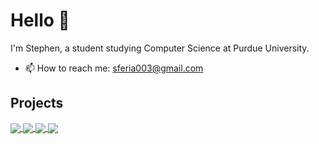 # Hello 👋


I'm Stephen, a student studying Computer Science at Purdue University.
- 📫 How to reach me: sferia003@gmail.com

## Projects

<a href="https://github.com/sferia003/hex">
  <img align="center" src="https://github-readme-stats.vercel.app/api/pin/?username=sferia003&repo=hex&theme=dark"/>
</a>
<a href="https://github.com/weiyizhu/habitlink">
  <img align="center" src="https://github-readme-stats.vercel.app/api/pin/?username=weiyizhu&repo=habitlink&theme=dark"/>
</a>
<a href="https://github.com/sferia003/emmel">
  <img align="center" src="https://github-readme-stats.vercel.app/api/pin/?username=sferia003&repo=emmel&theme=dark"/>
</a>
<a href="https://github.com/sferia003/ctracr">
  <img align="center" src="https://github-readme-stats.vercel.app/api/pin/?username=sferia003&repo=ctracr&theme=dark"/>
</a>
